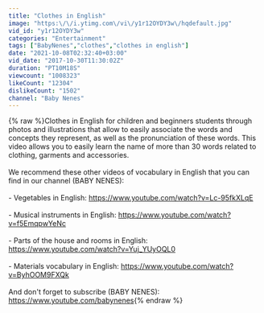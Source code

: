 ```yaml
---
title: "Clothes in English"
image: "https:\/\/i.ytimg.com\/vi\/y1r12OYDY3w\/hqdefault.jpg"
vid_id: "y1r12OYDY3w"
categories: "Entertainment"
tags: ["BabyNenes","clothes","clothes in english"]
date: "2021-10-08T02:32:40+03:00"
vid_date: "2017-10-30T11:30:02Z"
duration: "PT10M18S"
viewcount: "1008323"
likeCount: "12304"
dislikeCount: "1502"
channel: "Baby Nenes"
---
```

{% raw %}Clothes in English for children and beginners students through photos and illustrations that allow to easily associate the words and concepts they represent, as well as the pronunciation of these words. This video allows you to easily learn the name of more than 30 words related to clothing, garments and accessories.<br /><br />We recommend these other videos of vocabulary in English that you can find in our channel (BABY NENES):<br /><br />- Vegetables in English: <a rel="nofollow" target="blank" href="https://www.youtube.com/watch?v=Lc-95fkXLqE">https://www.youtube.com/watch?v=Lc-95fkXLqE</a><br /><br />- Musical instruments in English: <a rel="nofollow" target="blank" href="https://www.youtube.com/watch?v=f5EmqpwYeNc">https://www.youtube.com/watch?v=f5EmqpwYeNc</a><br /><br />- Parts of the house and rooms in English: <a rel="nofollow" target="blank" href="https://www.youtube.com/watch?v=Yuj_YUyOQL0">https://www.youtube.com/watch?v=Yuj_YUyOQL0</a><br /><br />- Materials vocabulary in English: <a rel="nofollow" target="blank" href="https://www.youtube.com/watch?v=ByhOOM9FXQk">https://www.youtube.com/watch?v=ByhOOM9FXQk</a><br /><br />And don't forget to subscribe (BABY NENES): <a rel="nofollow" target="blank" href="https://www.youtube.com/babynenes">https://www.youtube.com/babynenes</a>{% endraw %}
